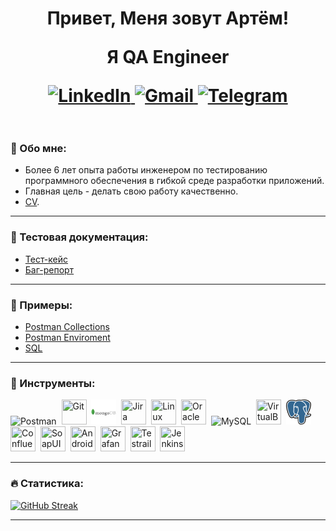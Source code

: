 <a name="readme-top"></a>
<h1>
<div id="header" align="center">
	<p>Привет, Меня зовут Артём!</p>
	<p>Я QA Engineer</p>
</div>
<div id="socials" align="center">
	<a href="https://www.linkedin.com/in/%D0%B0%D1%80%D1%82%D1%91%D0%BC-%D1%81%D0%B0%D0%B4%D0%BE%D0%B2%D1%81%D0%BA%D0%B8%D0%B9-963574228/">
		<img src="https://img.shields.io/badge/LinkedIn-blue?style=for-the-badge&logo=linkedin&logoColor=white" alt="LinkedIn"/>
	</a>
	<a href="mailto:sadovski.art@gmail.com">
		<img src="https://img.shields.io/badge/Gmail-blue?style=for-the-badge&logo=Gmail&logoColor=white" alt="Gmail"/>
	</a>
	<a href="https://t.me/Artsiom_Sadouski">
		<img src="https://img.shields.io/badge/Telegram-blue?style=for-the-badge&logo=telegram&logoColor=white" alt="Telegram"/>
	</a>
</div>
<div id="view" align="center"><img src="https://komarev.com/ghpvc/?username=your-github-artemsadovski&style=flat-square&color=blue" alt=""/>
</div>


### &#128104;&#8205; Обо мне:
-  Более 6 лет опыта работы инженером по тестированию программного обеспечения в гибкой среде разработки приложений.
-  Главная цель - делать свою работу качественно.
-  [CV](https://drive.google.com/file/d/1Z5sXo_fKpMDYf9Vn24suBGz0W3vblluU/view?usp=share_link).

---

### &#128221; Тестовая документация:

-  [Тест-кейс](https://docs.google.com/spreadsheets/d/1HyIG-MEm4TnZrRft1PLIf8VC8thytZHI-jgUc2zGmfA/edit#gid=1809591433)
-  [Баг-репорт](https://docs.google.com/spreadsheets/d/1dMLuAddlPE1wjozAgdkym6ljs0brjMkcDhwOUjnOvJ8/edit#gid=0)


---

### &#128221; Примеры:

-  [Postman Collections](https://drive.google.com/file/d/18aBxGu1c8cnwgJ8ZmOUAiOuOTuEOgqIO/view?usp=share_link)
-  [Postman Enviroment](https://drive.google.com/file/d/1BIgh7hhszKZG64YdPHwjgGC2fZabaTR5/view?usp=share_link)
-  [SQL](cv-link)


---

### &#128296; Инструменты:
  
  <p>
  <img src="https://www.vectorlogo.zone/logos/getpostman/getpostman-icon.svg" title="Postman"  alt="Postman" width="40" height="40"/>&nbsp;
  <img src="https://cdn.jsdelivr.net/gh/devicons/devicon/icons/git/git-original.svg" title="Git" **alt="Git" width="40" height="40"/>&nbsp;
  <img src="https://raw.githubusercontent.com/github/explore/80688e429a7d4ef2fca1e82350fe8e3517d3494d/topics/mongodb/mongodb.png" title="MongoDB" **alt="MongoDB" width="40" height="40"/>&nbsp;
  <img src="https://cdn.jsdelivr.net/gh/devicons/devicon/icons/jira/jira-original-wordmark.svg" title="Jira" **alt="Jira" width="40" height="40"/>&nbsp;
  <img src="https://cdn.jsdelivr.net/gh/devicons/devicon/icons/linux/linux-original.svg" title="Linux" **alt="Linux" width="40" height="40"/>&nbsp;
  <img src="https://cdn.jsdelivr.net/gh/devicons/devicon/icons/oracle/oracle-original.svg" title="Oracle" **alt="Oracle" width="40" height="40"/>&nbsp;
  <img src="https://cdn.jsdelivr.net/gh/devicons/devicon/icons/mysql/mysql-original-wordmark.svg" title="MySQL"  alt="MySQL" width="40" height="40"/>&nbsp;
  <img src="https://www.vectorlogo.zone/logos/virtualbox/virtualbox-icon.svg" title="VirtualBox" **alt="VirtualBox" width="40" height="40"/>&nbsp;
  <img src="https://raw.githubusercontent.com/github/explore/80688e429a7d4ef2fca1e82350fe8e3517d3494d/topics/postgresql/postgresql.png" title="PostgresSQL" **alt="PostgresSQL" width="40" height="40"/>&nbsp;
  <img src="https://www.logo.wine/a/logo/Confluence_(software)/Confluence_(software)-Logo.wine.svg" title="Confluence" **alt="Confluence" width="40" height="40"/>&nbsp;
  <img src="https://user-images.githubusercontent.com/37912316/38108076-0b5f8ae0-3394-11e8-8e6c-60247537dfad.png" title="SoapUI" **alt="SoapUI" width="40" height="40"/>&nbsp;
  <img src="https://cdn.jsdelivr.net/gh/devicons/devicon/icons/androidstudio/androidstudio-original-wordmark.svg" title="Android Studio" **alt="Android Studio" width="40" height="40"/>&nbsp;
  <img src="https://cdn.jsdelivr.net/gh/devicons/devicon/icons/grafana/grafana-original.svg" title="Grafana" **alt="Grafana" width="40" height="40"/>&nbsp;
  <img src="https://media.gurock.com/gk-media/logos/testrail-logo-blue-with-tagline.svg" title="Testrail" **alt="Testrail" width="40" height="40"/>&nbsp;
  <img src="https://cdn.jsdelivr.net/gh/devicons/devicon/icons/jenkins/jenkins-original.svg" title="Jenkins" **alt="Jenkins" width="40" height="40"/>&nbsp;
  </p>

---

### :fire: Статистика:
  [![GitHub Streak](http://github-readme-streak-stats.herokuapp.com?user=artemsadovski&theme=dark&background=000000)](https://git.io/streak-stats)

  ---
  

